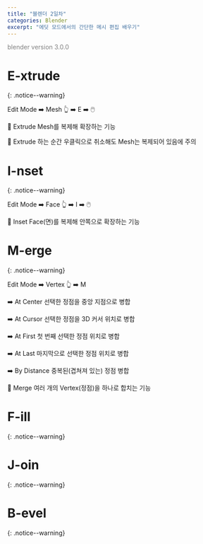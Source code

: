 ```yaml
---
title: "블렌더 2일차"
categories: Blender
excerpt: "에딧 모드에서의 간단한 메시 편집 배우기"
---
```


<span style="color:gray">blender version 3.0.0</span>

# E-xtrude
{: .notice--warning}

<span class="block-darkgrey">Edit Mode</span> ➡️ <span class="block-darkgrey">Mesh</span> 👆 ➡️ <span class="block-darkgrey">E</span> ➡️ 🖱️

📢 <span class="block-lightgreen">Extrude</span> Mesh를 복제해 확장하는 기능

🚨 Extrude 하는 순간 우클릭으로 취소해도 Mesh는 복제되어 있음에 주의

# I-nset
{: .notice--warning}

<span class="block-darkgrey">Edit Mode</span> ➡️ <span class="block-darkgrey">Face</span> 👆 ➡️ <span class="block-darkgrey">I</span> ➡️ 🖱️

📢 <span class="block-lightgreen">Inset</span> Face(면)를 복제해 안쪽으로 확장하는 기능

# M-erge
{: .notice--warning}

<span class="block-darkgrey">Edit Mode</span> ➡️ <span class="block-darkgrey">Vertex</span> 👆 ➡️ <span class="block-darkgrey">M</span>

➡️ <span class="block-darkgrey">At Center</span> 선택한 정점을 중앙 지점으로 병합

➡️ <span class="block-darkgrey">At Cursor</span> 선택한 정점을 3D 커서 위치로 병합

➡️ <span class="block-darkgrey">At First</span> 첫 번째 선택한 정점 위치로 병합

➡️ <span class="block-darkgrey">At Last</span> 마지막으로 선택한 정점 위치로 병합

➡️ <span class="block-darkgrey">By Distance</span> 중복된(겹쳐져 있는) 정점 병합

📢 <span class="block-lightgreen">Merge</span> 여러 개의 Vertex(정점)을 하나로 합치는 기능

# F-ill
{: .notice--warning}

# J-oin
{: .notice--warning}

# B-evel
{: .notice--warning}